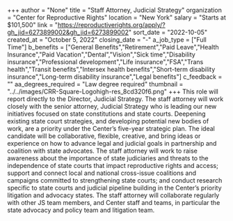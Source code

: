 +++
author = "None"
title = "Staff Attorney, Judicial Strategy"
organization = "Center for Reproductive Rights"
location = "New York"
salary = "Starts at $101,500"
link = "https://reproductiverights.org/apply/?gh_jid=6273899002&gh_jid=6273899002"
sort_date = "2022-10-05"
created_at = "October 5, 2022"
closing_date = "-"
a_job_type = ["Full Time"]
b_benefits = ["General Benefits","Retirement","Paid Leave","Health Insurance","Paid Vacation","Dental","Vision","Sick time","Disability insurance","Professional development","Life insurance","FSA","Trans health","Transit benefits","Intersex health benefits","Short-term disability insurance","Long-term disability insurance","Legal benefits"]
c_feedback = ""
aa_degrees_required = "Law degree required"
thumbnail = "../../images/CRR-Square-Logohigh-res_8cd320f6.png"
+++
This role will report directly to the Director, Judicial Strategy. The staff attorney will work closely with the senior attorney, Judicial Strategy who is leading our new initiatives focused on state constitutions and state courts. Deepening existing state court strategies, and developing potential new bodies of work, are a priority under the Center’s five-year strategic plan. The ideal candidate will be collaborative, flexible, creative, and bring ideas or experience on how to advance legal and judicial goals in partnership and coalition with state advocates. The staff attorney will work to raise awareness about the importance of state judiciaries and threats to the independence of state courts that impact reproductive rights and access; support and connect local and national cross-issue coalitions and campaigns committed to strengthening state courts; and conduct research specific to state courts and judicial pipeline building in the Center’s priority litigation and advocacy states. The staff attorney will collaborate regularly with other JS team members, and Center staff and teams, in particular the state advocacy and policy team and litigation team.